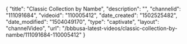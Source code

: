 {
    "title": "Classic Collection by Nambe",
    "description": "",
    "channelid": "111091684",
    "videoid": "110005412",
    "date_created": "1502525482",
    "date_modified": "1504049170",
    "type": "captivate",
    "layout": "channelVideo",
    "url": "\/bbbusa-latest-videos\/classic-collection-by-nambe\/111091684-110005412"
}